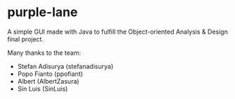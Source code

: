 # purple-lane
A simple GUI made with Java to fulfill the Object-oriented Analysis & Design final project.

Many thanks to the team:
- Stefan Adisurya (stefanadisurya)
- Popo Fianto (ppofiant)
- Albert (AlbertZasura)
- Sin Luis (SinLuis)
